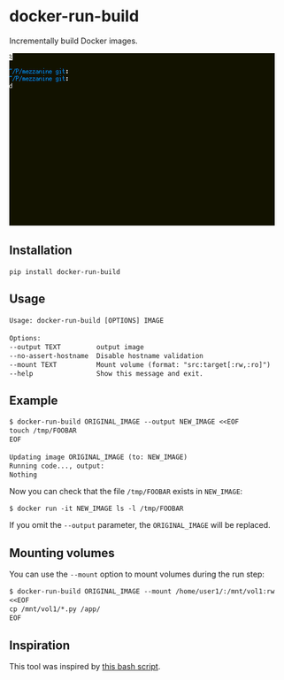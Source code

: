 # docker-run-build
Incrementally build Docker images.

<img src="record.gif">

## Installation

    pip install docker-run-build

## Usage

    Usage: docker-run-build [OPTIONS] IMAGE

    Options:
    --output TEXT         output image
    --no-assert-hostname  Disable hostname validation
    --mount TEXT          Mount volume (format: "src:target[:rw,:ro]")
    --help                Show this message and exit.

## Example

    $ docker-run-build ORIGINAL_IMAGE --output NEW_IMAGE <<EOF
    touch /tmp/FOOBAR
    EOF
    
    Updating image ORIGINAL_IMAGE (to: NEW_IMAGE)
    Running code..., output:
    Nothing
    
Now you can check that the file `/tmp/FOOBAR` exists in `NEW_IMAGE`:

    $ docker run -it NEW_IMAGE ls -l /tmp/FOOBAR

If you omit the `--output` parameter, the `ORIGINAL_IMAGE` will be replaced.

## Mounting volumes

You can use the `--mount` option to mount volumes during the run step:

    $ docker-run-build ORIGINAL_IMAGE --mount /home/user1/:/mnt/vol1:rw <<EOF
    cp /mnt/vol1/*.py /app/
    EOF

## Inspiration

This tool was inspired by [this bash script](http://vaab.blog.kal.fr/2015/01/28/docker-update-or-how-to-incrementally-build-images-without-dockerfile/).
